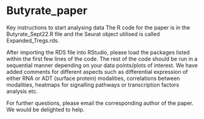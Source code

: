 # Butyrate_paper
 
Key instructions to start analysing data
The R code for the paper is in the Butyrate_Sept22.R file and the Seurat object utilised is called Expanded_Tregs.rds.

After importing the RDS file into RStudio, please load the packages listed within the first few lines of the code. The rest of the code should be run in a sequential manner depending on your data points/plots of interest. We have added comments for different aspects such as differential expression of either RNA or ADT (surface protein) modalities, correlations between modalities, heatmaps for signalling pathways or transcription factors analysis etc.

For further questions, please email the corresponding author of the paper. We would be delighted to help.
